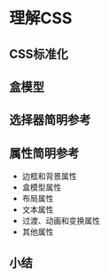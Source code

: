 # 理解CSS
## CSS标准化
## 盒模型
## 选择器简明参考
## 属性简明参考
- 边框和背景属性
- 盒模型属性 
- 布局属性
- 文本属性
- 过渡、动画和变换属性
- 其他属性
## 小结